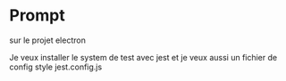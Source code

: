 # Prompt

sur le projet electron

Je veux installer le system de test avec jest
et je veux aussi un fichier de config style 
jest.config.js
